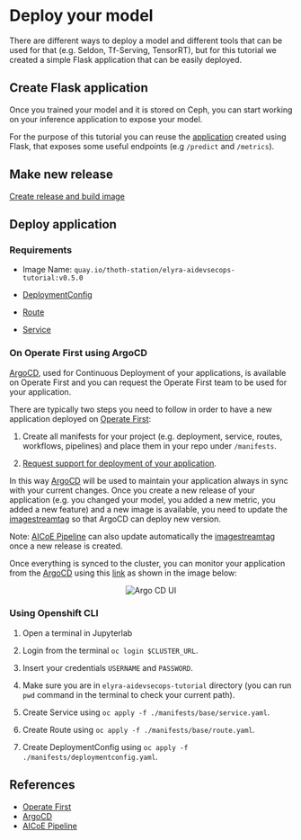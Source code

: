 # Deploy your model

There are different ways to deploy a model and different tools that can be used for that (e.g. Seldon, Tf-Serving, TensorRT), but for this tutorial we created a simple Flask application that can be easily deployed.

## Create Flask application

Once you trained your model and it is stored on Ceph, you can start working on your inference application to expose your model.

For the purpose of this tutorial you can reuse the [application](https://github.com/thoth-station/elyra-aidevsecops-tutorial/blob/master/wsgi.py) created using Flask, that
exposes some useful endpoints (e.g `/predict` and `/metrics`).

## Make new release

[Create release and build image](https://github.com/thoth-station/elyra-aidevsecops-tutorial/blob/master/docs/source/build-images.md)

## Deploy application

### Requirements

- Image Name: `quay.io/thoth-station/elyra-aidevsecops-tutorial:v0.5.0`

- [DeploymentConfig](https://github.com/thoth-station/elyra-aidevsecops-tutorial/blob/master/manifests/base/deploymentconfig.yaml)

- [Route](https://github.com/thoth-station/elyra-aidevsecops-tutorial/blob/master/manifests/base/route.yaml)

- [Service](https://github.com/thoth-station/elyra-aidevsecops-tutorial/blob/master/manifests/base/service.yaml)

### On Operate First using ArgoCD

[ArgoCD][2], used for Continuous Deployment of your applications, is available on Operate First and you can request the Operate First team to be used for your application.

There are typically two steps you need to follow in order to have a new application deployed on [Operate First][1]:

1. Create all manifests for your project (e.g. deployment, service, routes, workflows, pipelines) and place them in your repo under `/manifests`.

2. [Request support for deployment of your application](https://github.com/operate-first/support/issues/new?assignees=&labels=onboarding&template=onboarding_argocd.md&title=).

In this way [ArgoCD][2] will be used to maintain your application always in sync with your current changes. Once you create a new release of your application (e.g. you changed your model, you added a new metric, you added a new feature) and a new image is available, you need to update the [imagestreamtag](https://github.com/thoth-station/elyra-aidevsecops-tutorial/blob/bb6fad2441e8df8aa56c2c0e6b5ac45a2cda42eb/manifests/overlays/test/imagestreamtag.yaml#L10) so that ArgoCD can deploy new version.

Note: [AICoE Pipeline][3] can also update automatically the [imagestreamtag](https://github.com/thoth-station/elyra-aidevsecops-tutorial/blob/bb6fad2441e8df8aa56c2c0e6b5ac45a2cda42eb/manifests/overlays/test/imagestreamtag.yaml#L10) once a new release is created.

Once everything is synced to the cluster, you can monitor your application from the [ArgoCD][2] using this [link](https://argocd-server-argocd.apps.zero.massopen.cloud/applications) as shown in the image below:

<div style="text-align:center">
<img alt="Argo CD UI" src="https://raw.githubusercontent.com/thoth-station/elyra-aidevsecops-tutorial/master/docs/images/ArgoCDUI.png">
</div>

### Using Openshift CLI

1. Open a terminal in Jupyterlab

2. Login from the terminal `oc login $CLUSTER_URL`.

3. Insert your credentials `USERNAME` and `PASSWORD`.

4. Make sure you are in `elyra-aidevsecops-tutorial` directory (you can run `pwd` command in the terminal to check your current path).

5. Create Service using `oc apply -f ./manifests/base/service.yaml`.

6. Create Route using `oc apply -f ./manifests/base/route.yaml`.

7. Create DeploymentConfig using `oc apply -f ./manifests/deploymentconfig.yaml`.

## References

* [Operate First][1]
* [ArgoCD][2]
* [AICoE Pipeline][3]

[1]: https://www.operate-first.cloud/
[2]: https://argoproj.github.io/argo-cd/
[3]: https://github.com/AICoE/aicoe-ci
